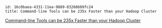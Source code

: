 
```
id: 16c0baea-4331-11ea-9889-83268609fc24
title: Command-line Tools can be 235x Faster than your Hadoop Cluster
```

[Command-line Tools can be 235x Faster than your Hadoop Cluster](https://adamdrake.com/command-line-tools-can-be-235x-faster-than-your-hadoop-cluster.html)
